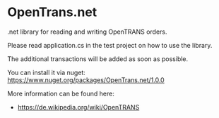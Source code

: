 # OpenTrans.net

.net library for reading and writing OpenTRANS orders.

Please read application.cs in the test project on how to use the library.

The additional transactions will be added as soon as possible.

You can install it via nuget: https://www.nuget.org/packages/OpenTrans.net/1.0.0

More information can be found here:
* https://de.wikipedia.org/wiki/OpenTRANS
